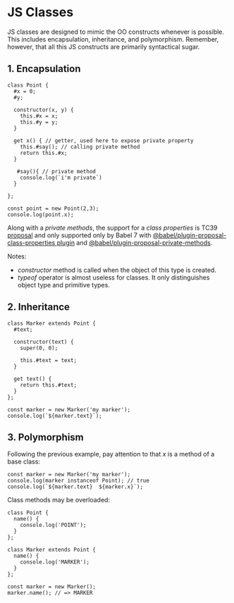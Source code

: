 # JS Classes

JS classes are designed to mimic the OO constructs whenever is possible. This includes encapsulation, inheritance, and polymorphism. Remember, however, that all this JS constructs are primarily syntactical sugar.

## 1. Encapsulation
``` JS
class Point {
  #x = 0;
  #y;

  constructor(x, y) {
    this.#x = x;
    this.#y = y;
  }
  
  get x() { // getter, used here to expose private property
    this.#say(); // calling private method
    return this.#x;
  }
  
   #say(){ // private method
    console.log(`i'm private`)
  }

};

const point = new Point(2,3);
console.log(point.x);

```
Along with a *private methods*, the support for a <i>class properties</i> is TC39 [proposal](https://github.com/tc39/proposal-class-fields#private-fields) and only supported only by Babel 7 with [@babel/plugin-proposal-class-properties plugin](https://www.npmjs.com/package/@babel/plugin-proposal-class-properties) and [@babel/plugin-proposal-private-methods](https://www.npmjs.com/package/@babel/plugin-proposal-private-methods).

Notes:
- *constructor* method is called when the object of this type is created.
- *typeof* operator is almost useless for classes. It only distinguishes object type and primitive types.

## 2. Inheritance
``` JS
class Marker extends Point {
  #text;
  
  constructor(text) {
    super(0, 0);

    this.#text = text;
  }

  get text() {
    return this.#text;
  }
};

const marker = new Marker('my marker');
console.log(`${marker.text}`); 

```

## 3. Polymorphism
Following the previous example, pay attention to that *x* is a method of a base class:
``` JS
const marker = new Marker('my marker');
console.log(marker instanceof Point); // true
console.log(`${marker.text}  ${marker.x}`); 
```

Class methods may be overloaded:
``` JS
class Point {
  name() {
    console.log('POINT');
  }
};

class Marker extends Point {
  name() {
    console.log('MARKER');
  }
};

const marker = new Marker();
marker.name(); // => MARKER

```
